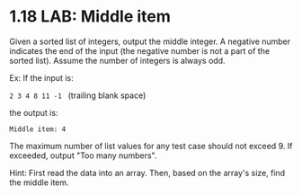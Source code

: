 # 1.18 LAB: Middle item

Given a sorted list of integers, output the middle integer. A negative number indicates the end of the input (the negative number is not a part of the sorted list). Assume the number of integers is always odd.

Ex: If the input is:

```2 3 4 8 11 -1 ``` (trailing blank space)

the output is:

```Middle item: 4```

The maximum number of list values for any test case should not exceed 9. If exceeded, output "Too many numbers".

Hint: First read the data into an array. Then, based on the array's size, find the middle item.
